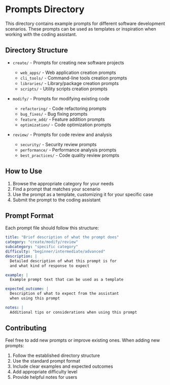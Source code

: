 # Prompts Directory

This directory contains example prompts for different software development scenarios. These prompts can be used as templates or inspiration when working with the coding assistant.

## Directory Structure

- `create/` - Prompts for creating new software projects
  - `web_apps/` - Web application creation prompts
  - `cli_tools/` - Command-line tools creation prompts
  - `libraries/` - Library/package creation prompts
  - `scripts/` - Utility scripts creation prompts

- `modify/` - Prompts for modifying existing code
  - `refactoring/` - Code refactoring prompts
  - `bug_fixes/` - Bug fixing prompts
  - `feature_add/` - Feature addition prompts
  - `optimization/` - Code optimization prompts

- `review/` - Prompts for code review and analysis
  - `security/` - Security review prompts
  - `performance/` - Performance analysis prompts
  - `best_practices/` - Code quality review prompts

## How to Use

1. Browse the appropriate category for your needs
2. Find a prompt that matches your scenario
3. Use the prompt as a template, customizing it for your specific case
4. Submit the prompt to the coding assistant

## Prompt Format

Each prompt file should follow this structure:

```yaml
title: "Brief description of what the prompt does"
category: "create/modify/review"
subcategory: "specific category"
difficulty: "beginner/intermediate/advanced"
description: |
  Detailed description of what this prompt is for
  and what kind of response to expect

example: |
  Example prompt text that can be used as a template

expected_outcome: |
  Description of what to expect from the assistant
  when using this prompt

notes: |
  Additional tips or considerations when using this prompt
```

## Contributing

Feel free to add new prompts or improve existing ones. When adding new prompts:

1. Follow the established directory structure
2. Use the standard prompt format
3. Include clear examples and expected outcomes
4. Add appropriate difficulty level
5. Provide helpful notes for users 